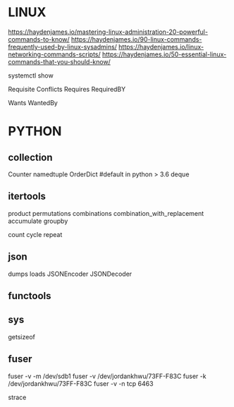 # LINUX
https://haydenjames.io/mastering-linux-administration-20-powerful-commands-to-know/
https://haydenjames.io/90-linux-commands-frequently-used-by-linux-sysadmins/
https://haydenjames.io/linux-networking-commands-scripts/
https://haydenjames.io/50-essential-linux-commands-that-you-should-know/

systemctl show

Requisite
Conflicts
Requires
RequiredBY

Wants
WantedBy

# PYTHON

## collection

Counter
namedtuple
OrderDict #default in python > 3.6
deque

## itertools

product
permutations
combinations
combination_with_replacement
accumulate
groupby

count
cycle
repeat

## json
dumps
loads
JSONEncoder
JSONDecoder

## functools

## sys
getsizeof


## fuser
fuser -v -m /dev/sdb1
fuser -v /dev/jordankhwu/73FF-F83C
fuser -k /dev/jordankhwu/73FF-F83C
fuser -v -n tcp 6463


strace
